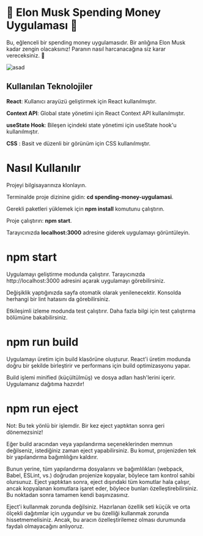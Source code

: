 # 💸 Elon Musk Spending Money Uygulaması 💸 

Bu, eğlenceli bir spending money uygulamasıdır. Bir anlığına Elon Musk kadar zengin olacaksınız! Paranın nasıl harcanacağına siz karar vereceksiniz. 🌟

![asad](https://github.com/Yakuphsensoy/SpendingMoney/assets/89227314/1d04a196-4c8e-45d2-9299-47793b3ef564)


## Kullanılan Teknolojiler

**React**: Kullanıcı arayüzü geliştirmek için React kullanılmıştır.

**Context API**: Global state yönetimi için React Context API kullanılmıştır.

**useState Hook**: Bileşen içindeki state yönetimi için useState hook'u kullanılmıştır.

**CSS** : Basit ve düzenli bir görünüm için CSS kullanılmıştır.

# Nasıl Kullanılır

Projeyi bilgisayarınıza klonlayın.

Terminalde proje dizinine gidin: **cd spending-money-uygulamasi**.

Gerekli paketleri yüklemek için **npm install** komutunu çalıştırın.

Proje çalıştırın: **npm start**.

Tarayıcınızda **localhost:3000** adresine giderek uygulamayı görüntüleyin.


# npm start

Uygulamayı geliştirme modunda çalıştırır. Tarayıcınızda http://localhost:3000 adresini açarak uygulamayı görebilirsiniz.

Değişiklik yaptığınızda sayfa otomatik olarak yenilenecektir. Konsolda herhangi bir lint hatasını da görebilirsiniz.

Etkileşimli izleme modunda test çalıştırır. Daha fazla bilgi için test çalıştırma bölümüne bakabilirsiniz.

# npm run build

Uygulamayı üretim için build klasörüne oluşturur. React'i üretim modunda doğru bir şekilde birleştirir ve performans için build optimizasyonu yapar.

Build işlemi minified (küçültülmüş) ve dosya adları hash'lerini içerir. Uygulamanız dağıtıma hazırdır!

# npm run eject

Not: Bu tek yönlü bir işlemdir. Bir kez eject yaptıktan sonra geri dönemezsiniz!

Eğer build aracından veya yapılandırma seçeneklerinden memnun değilseniz, istediğiniz zaman eject yapabilirsiniz. Bu komut, projenizden tek bir yapılandırma bağımlılığını kaldırır.

Bunun yerine, tüm yapılandırma dosyalarını ve bağımlılıkları (webpack, Babel, ESLint, vs.) doğrudan projenize kopyalar, böylece tam kontrol sahibi olursunuz. Eject yaptıktan sonra, eject dışındaki tüm komutlar hala çalışır, ancak kopyalanan komutlara işaret eder, böylece bunları özelleştirebilirsiniz. Bu noktadan sonra tamamen kendi başınızasınız.

Eject'i kullanmak zorunda değilsiniz. Hazırlanan özellik seti küçük ve orta ölçekli dağıtımlar için uygundur ve bu özelliği kullanmak zorunda hissetmemelisiniz. Ancak, bu aracın özelleştirilemez olması durumunda faydalı olmayacağını anlıyoruz.
